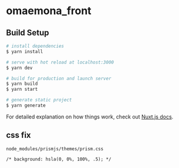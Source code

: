 # omaemona_front

## Build Setup

```bash
# install dependencies
$ yarn install

# serve with hot reload at localhost:3000
$ yarn dev

# build for production and launch server
$ yarn build
$ yarn start

# generate static project
$ yarn generate
```

For detailed explanation on how things work, check out [Nuxt.js docs](https://nuxtjs.org).


## css fix

`node_modules/prismjs/themes/prism.css`

```
/* background: hsla(0, 0%, 100%, .5); */
```
